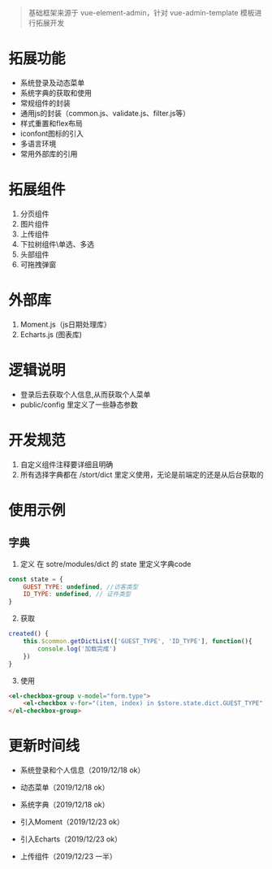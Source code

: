 > 基础框架来源于 vue-element-admin，针对 vue-admin-template 模板进行拓展开发

# 拓展功能
* 系统登录及动态菜单
* 系统字典的获取和使用
* 常规组件的封装
* 通用js的封装（common.js、validate.js、filter.js等）
* 样式重置和flex布局
* iconfont图标的引入
* 多语言环境
* 常用外部库的引用

# 拓展组件
1. 分页组件
2. 图片组件
3. 上传组件
4. 下拉树组件\单选、多选
5. 头部组件
6. 可拖拽弹窗

# 外部库
1. Moment.js（js日期处理库）
2. Echarts.js (图表库)


# 逻辑说明
* 登录后去获取个人信息,从而获取个人菜单
* public/config 里定义了一些静态参数

# 开发规范
1. 自定义组件注释要详细且明确
2. 所有选择字典都在 /stort/dict 里定义使用，无论是前端定的还是从后台获取的


# 使用示例
## 字典
1. 定义
在 sotre/modules/dict 的 state 里定义字典code
```js
const state = {
    GUEST_TYPE: undefined, //访客类型
    ID_TYPE: undefined, // 证件类型
}
```

2. 获取
```js
created() {
    this.$common.getDictList(['GUEST_TYPE', 'ID_TYPE'], function(){
        console.log('加载完成')
    })
}
```

3. 使用
```html
<el-checkbox-group v-model="form.type">
    <el-checkbox v-for="(item, index) in $store.state.dict.GUEST_TYPE" :key="index" :label="item.label" name="type" />
</el-checkbox-group>
```



# 更新时间线
* 系统登录和个人信息（2019/12/18 ok）
* 动态菜单（2019/12/18 ok）
* 系统字典（2019/12/18 ok）

* 引入Moment（2019/12/23 ok）
* 引入Echarts（2019/12/23 ok）
* 上传组件（2019/12/23 一半）